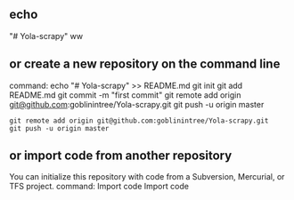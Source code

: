 ## echo 
"# Yola-scrapy" 
ww
## or create a new repository on the command line
command:
    echo "# Yola-scrapy" >> README.md
    git init
    git add README.md
    git commit -m "first commit"
    git remote add origin git@github.com:goblinintree/Yola-scrapy.git
    git push -u origin master

    git remote add origin git@github.com:goblinintree/Yola-scrapy.git
    git push -u origin master

## or import code from another repository
You can initialize this repository with code from a Subversion, Mercurial, or TFS project.
command:
    Import code
    Import code

